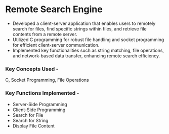 # Remote Search Engine
- Developed a client-server application that enables users to remotely search for files, find specific strings within
files, and retrieve file contents from a remote server.
- Utilized C programming for robust file handling and socket programming for efficient client-server
communication.
- Implemented key functionalities such as string matching, file operations, and network-based data transfer, enhancing
remote search efficiency.

### Key Concepts Used - 
C, Socket Programming, File Operations

### Key Functions Implemented -
- Server-Side Programming
- Client-Side Programming
- Search for File 
- Search for String 
- Display File Content 


